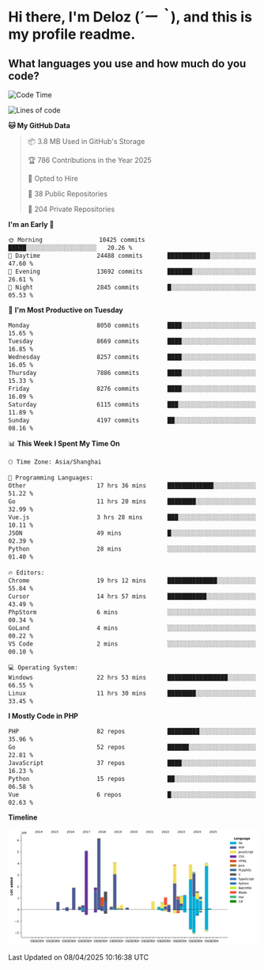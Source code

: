 # **Hi there, I'm Deloz (*´ー｀*), and this is my profile readme.**

## **What languages you use and how much do you code?**

<!--START_SECTION:waka-->
![Code Time](http://img.shields.io/badge/Code%20Time-6%2C079%20hrs%207%20mins-blue)

![Lines of code](https://img.shields.io/badge/From%20Hello%20World%20I%27ve%20Written-48.8%20million%20lines%20of%20code-blue)

**🐱 My GitHub Data** 

> 📦 3.8 MB Used in GitHub's Storage 
 > 
> 🏆 786 Contributions in the Year 2025
 > 
> 💼 Opted to Hire
 > 
> 📜 38 Public Repositories 
 > 
> 🔑 204 Private Repositories 
 > 
**I'm an Early 🐤** 

```text
🌞 Morning                10425 commits       █████░░░░░░░░░░░░░░░░░░░░   20.26 % 
🌆 Daytime                24488 commits       ████████████░░░░░░░░░░░░░   47.60 % 
🌃 Evening                13692 commits       ███████░░░░░░░░░░░░░░░░░░   26.61 % 
🌙 Night                  2845 commits        █░░░░░░░░░░░░░░░░░░░░░░░░   05.53 % 
```
📅 **I'm Most Productive on Tuesday** 

```text
Monday                   8050 commits        ████░░░░░░░░░░░░░░░░░░░░░   15.65 % 
Tuesday                  8669 commits        ████░░░░░░░░░░░░░░░░░░░░░   16.85 % 
Wednesday                8257 commits        ████░░░░░░░░░░░░░░░░░░░░░   16.05 % 
Thursday                 7886 commits        ████░░░░░░░░░░░░░░░░░░░░░   15.33 % 
Friday                   8276 commits        ████░░░░░░░░░░░░░░░░░░░░░   16.09 % 
Saturday                 6115 commits        ███░░░░░░░░░░░░░░░░░░░░░░   11.89 % 
Sunday                   4197 commits        ██░░░░░░░░░░░░░░░░░░░░░░░   08.16 % 
```


📊 **This Week I Spent My Time On** 

```text
🕑︎ Time Zone: Asia/Shanghai

💬 Programming Languages: 
Other                    17 hrs 36 mins      █████████████░░░░░░░░░░░░   51.22 % 
Go                       11 hrs 20 mins      ████████░░░░░░░░░░░░░░░░░   32.99 % 
Vue.js                   3 hrs 28 mins       ███░░░░░░░░░░░░░░░░░░░░░░   10.11 % 
JSON                     49 mins             █░░░░░░░░░░░░░░░░░░░░░░░░   02.39 % 
Python                   28 mins             ░░░░░░░░░░░░░░░░░░░░░░░░░   01.40 % 

🔥 Editors: 
Chrome                   19 hrs 12 mins      ██████████████░░░░░░░░░░░   55.84 % 
Cursor                   14 hrs 57 mins      ███████████░░░░░░░░░░░░░░   43.49 % 
PhpStorm                 6 mins              ░░░░░░░░░░░░░░░░░░░░░░░░░   00.34 % 
GoLand                   4 mins              ░░░░░░░░░░░░░░░░░░░░░░░░░   00.22 % 
VS Code                  2 mins              ░░░░░░░░░░░░░░░░░░░░░░░░░   00.10 % 

💻 Operating System: 
Windows                  22 hrs 53 mins      █████████████████░░░░░░░░   66.55 % 
Linux                    11 hrs 30 mins      ████████░░░░░░░░░░░░░░░░░   33.45 % 
```

**I Mostly Code in PHP** 

```text
PHP                      82 repos            █████████░░░░░░░░░░░░░░░░   35.96 % 
Go                       52 repos            ██████░░░░░░░░░░░░░░░░░░░   22.81 % 
JavaScript               37 repos            ████░░░░░░░░░░░░░░░░░░░░░   16.23 % 
Python                   15 repos            ██░░░░░░░░░░░░░░░░░░░░░░░   06.58 % 
Vue                      6 repos             █░░░░░░░░░░░░░░░░░░░░░░░░   02.63 % 
```



**Timeline**

![Lines of Code chart](https://raw.githubusercontent.com/deloz/deloz/main/assets/bar_graph.png)


 Last Updated on 08/04/2025 10:16:38 UTC
<!--END_SECTION:waka-->
